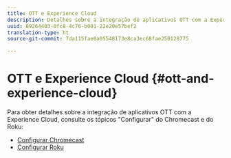 ```yaml
---
title: OTT e Experience Cloud
description: Detalhes sobre a integração de aplicativos OTT com a Experience Cloud.
uuid: 89264403-0fc8-4c76-b001-22e20e57bef2
translation-type: ht
source-git-commit: 7da115fae0a05548173e8ca3ec68fae250128775

---
```



# OTT e Experience Cloud {#ott-and-experience-cloud}

Para obter detalhes sobre a integração de aplicativos OTT com a Experience Cloud, consulte os tópicos "Configurar" do Chromecast e do Roku:

* [Configurar Chromecast ](/help/sdk-implement/setup/set-up-chromecast.md)
* [Configurar Roku](/help/sdk-implement/setup/set-up-roku.md)

